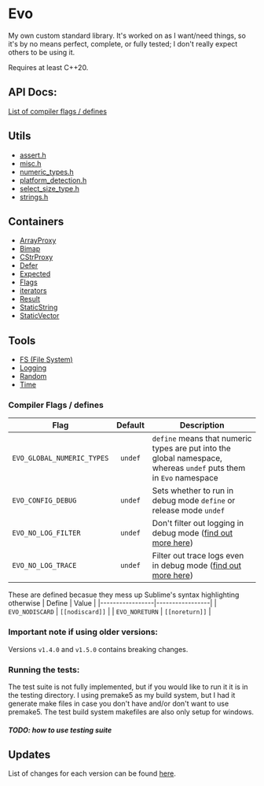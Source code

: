 # Evo
My own custom standard library. It's worked on as I want/need things, so it's by no means perfect, complete, or fully tested; I don't really expect others to be using it.

Requires at least C++20.

## API Docs:
[List of compiler flags / defines](#compiler-flags)

## Utils
- [assert.h](documentation/utils/asserts.md)
- [misc.h](documentation/utils/misc.md)
- [numeric_types.h](documentation/utils/numeric_types.md)
- [platform_detection.h](documentation/utils/platform_detection.md)
- [select_size_type.h](documentation/utils/select_size_type.md)
- [strings.h](documentation/utils/strings.md)

## Containers
- [ArrayProxy](documentation/containers/ArrayProxy.md)
- [Bimap](documentation/containers/Bimap.md)
- [CStrProxy](documentation/containers/CStrProxy.md)
- [Defer](documentation/containers/Defer.md)
- [Expected](documentation/containers/Expected.md)
- [Flags](documentation/containers/flags.md)
- [iterators](documentation/containers/iterators.md)
- [Result](documentation/containers/Result.md)
- [StaticString](documentation/containers/StaticString.md)
- [StaticVector](documentation/containers/StaticVector.md)

## Tools
- [FS (File System)](documentation/tools/fs.md)
- [Logging](documentation/tools/logging.md)
- [Random](documentation/tools/random.md)
- [Time](documentation/tools/time.md)



<a name="compiler-flags"></a>
### Compiler Flags / defines

| Flag                       | Default | Description                                                                                                       |
|----------------------------|:-------:|-------------------------------------------------------------------------------------------------------------------|
| `EVO_GLOBAL_NUMERIC_TYPES` | `undef` | `define` means that numeric types are put into the global namespace, whereas `undef` puts them in `Evo` namespace |
| `EVO_CONFIG_DEBUG`         | `undef` | Sets whether to run in debug mode `define` or release mode `undef`                                                |
| `EVO_NO_LOG_FILTER`        | `undef` | Don't filter out logging in debug mode ([find out more here](documentation/tools/logging/md))					   |
| `EVO_NO_LOG_TRACE`         | `undef` | Filter out trace logs even in debug mode ([find out more here](documentation/tools/logging/md))				   |


These are defined becasue they mess up Sublime's syntax highlighting otherwise
| Define          | Value           |
|-----------------|-----------------|
| `EVO_NODISCARD` | `[[nodiscard]]` |
| `EVO_NORETURN`  | `[[noreturn]]`  |



### Important note if using older versions:
Versions `v1.4.0` and `v1.5.0` contains breaking changes.


### Running the tests:
The test suite is not fully implemented, but if you would like to run it it is in the testing directory.
I using premake5 as my build system, but I had it generate make files in case you don't have and/or don't want to use premake5.
The test build system makefiles are also only setup for windows.

##### TODO: how to use testing suite

## Updates
List of changes for each version can be found [here](CHANGELOG.md).